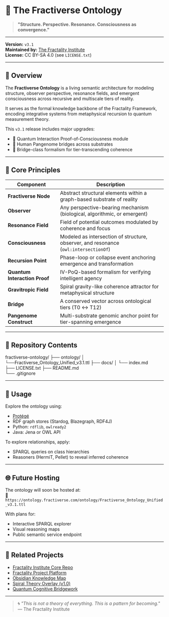 # 🌌 The Fractiverse Ontology

> **"Structure. Perspective. Resonance. Consciousness as convergence."**

---

**Version:** `v3.1`  
**Maintained by:** [The Fractality Institute](https://github.com/TheFractalityInstitute)  
**License:** CC BY-SA 4.0 (see `LICENSE.txt`)

---

## 📘 Overview

The **Fractiverse Ontology** is a living semantic architecture for modeling structure, observer perspective, resonance fields, and emergent consciousness across recursive and multiscale tiers of reality.  

It serves as the formal knowledge backbone of the Fractality Framework, encoding integrative systems from metaphysical recursion to quantum measurement theory.

This `v3.1` release includes major upgrades:
- 🔐 Quantum Interaction Proof-of-Consciousness module
- 🧬 Human Pangenome bridges across substrates
- 🌉 Bridge-class formalism for tier-transcending coherence

---

## 🧠 Core Principles

| Component | Description |
|----------|-------------|
| **Fractiverse Node** | Abstract structural elements within a graph-based substrate of reality |
| **Observer** | Any perspective-bearing mechanism (biological, algorithmic, or emergent) |
| **Resonance Field** | Field of potential outcomes modulated by coherence and focus |
| **Consciousness** | Modeled as intersection of structure, observer, and resonance (`owl:intersectionOf`) |
| **Recursion Point** | Phase-loop or collapse event anchoring emergence and transformation |
| **Quantum Interaction Proof** | IV-PoQ-based formalism for verifying intelligent agency |
| **Gravitropic Field** | Spiral gravity-like coherence attractor for metaphysical structure |
| **Bridge** | A conserved vector across ontological tiers (T0 ↔ T12) |
| **Pangenome Construct** | Multi-substrate genomic anchor point for tier-spanning emergence |

---

## 📂 Repository Contents

fractiverse-ontology/
├── ontology/
│   └──Fractiverse_Ontology_Unified_v3.1.ttl
├── docs/
│   └── index.md    
├── LICENSE.txt 
├── README.md            
└── .gitignore

---

## 🧪 Usage

Explore the ontology using:

- [Protégé](https://protege.stanford.edu/)
- RDF graph stores (Stardog, Blazegraph, RDF4J)
- Python: `rdflib`, `owlready2`
- Java: Jena or OWL API

To explore relationships, apply:
- SPARQL queries on class hierarchies
- Reasoners (HermiT, Pellet) to reveal inferred coherence

---

## 🌐 Future Hosting

The ontology will soon be hosted at:  
📡 `https://ontology.fractiverse.com/ontology/Fractiverse_Ontology_Unified_v3.1.ttl`

With plans for:
- Interactive SPARQL explorer
- Visual reasoning maps
- Public semantic service endpoint

---

## 🧩 Related Projects

- [Fractality Institute Core Repo](https://github.com/TheFractalityInstitute/TheFractalityInstitute)
- [Fractality Project Platform](https://github.com/GraziTheMan/FractalityProject)
- [Obsidian Knowledge Map](https://publish.obsidian.md/Fractiverse)
- [Spiral Theory Overlay (v1.0)](https://github.com/GraziTheMan/FractalTrinityOntology)
- [Quantum Cognitive Bridgework](https://arxiv.org/abs/2502.20645)

---

> 🌀 *"This is not a theory of everything. This is a pattern for becoming."*  
> — The Fractality Institute
